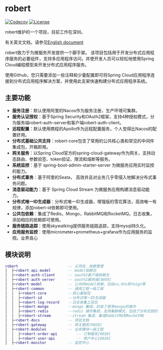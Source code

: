 # robert

[![Codecov](https://codecov.io/gh/alibaba/spring-cloud-alibaba/branch/master/graph/badge.svg)](https://codecov.io/gh/alibaba/spring-cloud-alibaba)
[![License](https://img.shields.io/badge/license-Apache%202-4EB1BA.svg)](https://www.apache.org/licenses/LICENSE-2.0.html)

robert维护的一个项目，目前工作在深圳。

有关英文文档，请参见[English document](https://github.com/yulo2020/robert/blob/master/README-en.md)

robert致力于为微服务开发提供一个脚手架。 该项目包括用于开发分布式应用程序服务的必要组件，支持多应用程序访问，并使开发人员可以轻松地使用Spring Cloud编程模型来开发分布式应用程序服务。

使用Github，您只需要添加一些注释和少量配置即可将Spring Cloud应用程序连接到分布式应用程序解决方案，并使用此支架快速构建分布式应用程序系统。

## 主要功能
* **服务注册**：默认使用阿里的Nacos作为服务注册，生产环境可集群。
* **服务认证授权**：基于Spring Security和OAuth2框架，支持4种授权模式，分为服务端robert-auth-server和客户端robert-auth-client。
* **远程配置**：默认使用携程的Apollo作为远程配置服务，个人觉得比Nacos的配置好用。
* **分布式基础公共支持**：robert-core包含了常用的公共核心类和常见的中间件集成包，开箱即用。
* **网关服务**：以Spring Cloud官方的spring-cloud-gateway作为网关，支持动态路由、参数验签、token验证、限流和熔断等服务。
* **系统监控**：基于 spring-boot-admin-starter-server 为微服务应用实时监控的能力。
* **分布式事务**：基于阿里的Seata， 高效并且对业务几乎零侵入地解决分布式事务问题。
* **消息驱动能力**：基于 Spring Cloud Stream 为微服务应用构建消息驱动能力。
* **分布式唯一ID生成器**：分布式唯一ID生成器，增强版的雪花算法，高效唯一有规律，添加robert-id依赖即可使用。
* **公共包依赖**：集成了Redis，Mongo，RabbitMQ和RocketMQ，日志收集，添加相应的依赖即可使用。
* **服务链路追踪**：使用skywalking提供服务链路追踪，支持mysql持久化。
* **应用服务监控**：使用micrometer+prometheus+grafana作为应用服务的监控。业界良心



## 模块说明
```lua
robert                       -- 父项目，依赖管理
│  ├─robert-api-model        -- model依赖包
│  ├─robert-auth-client      -- oauth2客户端依赖包
│  ├─robert-auth-server      -- oauth2服务端[8050]
│  ├─robert-model            -- 公共的model依赖，包括vo,dto和feign等
│  ├─robert-common           -- 通用工程一级工程
│  │  ├─robert-core          --核心基础包
│  │  ├─robert-id            --分布式唯一ID生成器
│  │  ├─robert-log-record    --日志收集工具包
│  │  ├─robert-mongo         --mongo 集成，封装了很多mongo的操作
│  │  ├─robert-redis         --redis 操作集成，支持集群模式，包括了分布式锁的封装
│  │  ├─robert-stream        --stream 集成，集成RabbitMQ和RocketMQ
│  ├─robert-docs             -- 项目文档
│  ├─robert-gateway          -- 网关服务[9020]
│  ├─robert-modules          -- 业务模块一级工程
│  │  ├─robert-order-api         -- 订单服务[8030]
│  │  ├─robert-user-api          -- 用户中心[8020]
│  ├─robert-monitor          -- 监控中心

```






